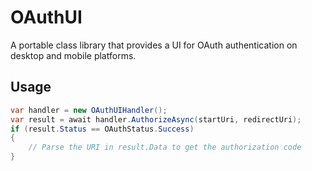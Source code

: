 OAuthUI
=======

A portable class library that provides a UI for OAuth authentication on desktop and mobile platforms.

Usage
-----

```csharp
var handler = new OAuthUIHandler();
var result = await handler.AuthorizeAsync(startUri, redirectUri);
if (result.Status == OAuthStatus.Success)
{
    // Parse the URI in result.Data to get the authorization code
}
```
